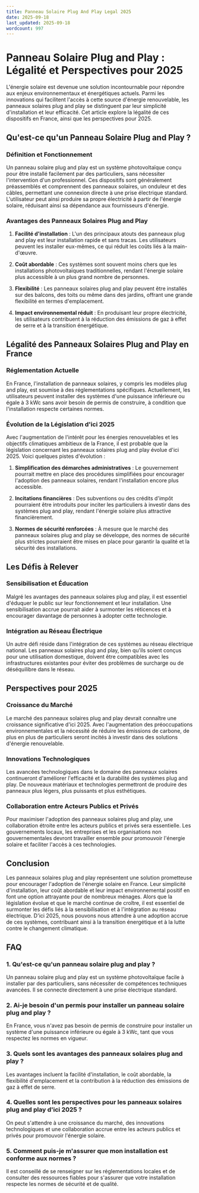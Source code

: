 ```yaml
---
title: Panneau Solaire Plug And Play Legal 2025
date: 2025-09-18
last_updated: 2025-09-18
wordcount: 997
---
```


# Panneau Solaire Plug and Play : Légalité et Perspectives pour 2025

L'énergie solaire est devenue une solution incontournable pour répondre aux enjeux environnementaux et énergétiques actuels. Parmi les innovations qui facilitent l'accès à cette source d'énergie renouvelable, les panneaux solaires plug and play se distinguent par leur simplicité d'installation et leur efficacité. Cet article explore la légalité de ces dispositifs en France, ainsi que les perspectives pour 2025.

## Qu'est-ce qu'un Panneau Solaire Plug and Play ?

### Définition et Fonctionnement

Un panneau solaire plug and play est un système photovoltaïque conçu pour être installé facilement par des particuliers, sans nécessiter l'intervention d'un professionnel. Ces dispositifs sont généralement préassemblés et comprennent des panneaux solaires, un onduleur et des câbles, permettant une connexion directe à une prise électrique standard. L'utilisateur peut ainsi produire sa propre électricité à partir de l'énergie solaire, réduisant ainsi sa dépendance aux fournisseurs d'énergie.

### Avantages des Panneaux Solaires Plug and Play

1. **Facilité d'installation** : L'un des principaux atouts des panneaux plug and play est leur installation rapide et sans tracas. Les utilisateurs peuvent les installer eux-mêmes, ce qui réduit les coûts liés à la main-d'œuvre.

2. **Coût abordable** : Ces systèmes sont souvent moins chers que les installations photovoltaïques traditionnelles, rendant l'énergie solaire plus accessible à un plus grand nombre de personnes.

3. **Flexibilité** : Les panneaux solaires plug and play peuvent être installés sur des balcons, des toits ou même dans des jardins, offrant une grande flexibilité en termes d'emplacement.

4. **Impact environnemental réduit** : En produisant leur propre électricité, les utilisateurs contribuent à la réduction des émissions de gaz à effet de serre et à la transition énergétique.

## Légalité des Panneaux Solaires Plug and Play en France

### Réglementation Actuelle

En France, l'installation de panneaux solaires, y compris les modèles plug and play, est soumise à des réglementations spécifiques. Actuellement, les utilisateurs peuvent installer des systèmes d'une puissance inférieure ou égale à 3 kWc sans avoir besoin de permis de construire, à condition que l'installation respecte certaines normes.

### Évolution de la Législation d'ici 2025

Avec l'augmentation de l'intérêt pour les énergies renouvelables et les objectifs climatiques ambitieux de la France, il est probable que la législation concernant les panneaux solaires plug and play évolue d'ici 2025. Voici quelques pistes d'évolution :

1. **Simplification des démarches administratives** : Le gouvernement pourrait mettre en place des procédures simplifiées pour encourager l'adoption des panneaux solaires, rendant l'installation encore plus accessible.

2. **Incitations financières** : Des subventions ou des crédits d'impôt pourraient être introduits pour inciter les particuliers à investir dans des systèmes plug and play, rendant l'énergie solaire plus attractive financièrement.

3. **Normes de sécurité renforcées** : À mesure que le marché des panneaux solaires plug and play se développe, des normes de sécurité plus strictes pourraient être mises en place pour garantir la qualité et la sécurité des installations.

## Les Défis à Relever

### Sensibilisation et Éducation

Malgré les avantages des panneaux solaires plug and play, il est essentiel d'éduquer le public sur leur fonctionnement et leur installation. Une sensibilisation accrue pourrait aider à surmonter les réticences et à encourager davantage de personnes à adopter cette technologie.

### Intégration au Réseau Électrique

Un autre défi réside dans l'intégration de ces systèmes au réseau électrique national. Les panneaux solaires plug and play, bien qu'ils soient conçus pour une utilisation domestique, doivent être compatibles avec les infrastructures existantes pour éviter des problèmes de surcharge ou de déséquilibre dans le réseau.

## Perspectives pour 2025

### Croissance du Marché

Le marché des panneaux solaires plug and play devrait connaître une croissance significative d'ici 2025. Avec l'augmentation des préoccupations environnementales et la nécessité de réduire les émissions de carbone, de plus en plus de particuliers seront incités à investir dans des solutions d'énergie renouvelable.

### Innovations Technologiques

Les avancées technologiques dans le domaine des panneaux solaires continueront d'améliorer l'efficacité et la durabilité des systèmes plug and play. De nouveaux matériaux et technologies permettront de produire des panneaux plus légers, plus puissants et plus esthétiques.

### Collaboration entre Acteurs Publics et Privés

Pour maximiser l'adoption des panneaux solaires plug and play, une collaboration étroite entre les acteurs publics et privés sera essentielle. Les gouvernements locaux, les entreprises et les organisations non gouvernementales devront travailler ensemble pour promouvoir l'énergie solaire et faciliter l'accès à ces technologies.

## Conclusion

Les panneaux solaires plug and play représentent une solution prometteuse pour encourager l'adoption de l'énergie solaire en France. Leur simplicité d'installation, leur coût abordable et leur impact environnemental positif en font une option attrayante pour de nombreux ménages. Alors que la législation évolue et que le marché continue de croître, il est essentiel de surmonter les défis liés à la sensibilisation et à l'intégration au réseau électrique. D'ici 2025, nous pouvons nous attendre à une adoption accrue de ces systèmes, contribuant ainsi à la transition énergétique et à la lutte contre le changement climatique.

## FAQ

### 1. Qu'est-ce qu'un panneau solaire plug and play ?

Un panneau solaire plug and play est un système photovoltaïque facile à installer par des particuliers, sans nécessiter de compétences techniques avancées. Il se connecte directement à une prise électrique standard.

### 2. Ai-je besoin d'un permis pour installer un panneau solaire plug and play ?

En France, vous n'avez pas besoin de permis de construire pour installer un système d'une puissance inférieure ou égale à 3 kWc, tant que vous respectez les normes en vigueur.

### 3. Quels sont les avantages des panneaux solaires plug and play ?

Les avantages incluent la facilité d'installation, le coût abordable, la flexibilité d'emplacement et la contribution à la réduction des émissions de gaz à effet de serre.

### 4. Quelles sont les perspectives pour les panneaux solaires plug and play d'ici 2025 ?

On peut s'attendre à une croissance du marché, des innovations technologiques et une collaboration accrue entre les acteurs publics et privés pour promouvoir l'énergie solaire.

### 5. Comment puis-je m'assurer que mon installation est conforme aux normes ?

Il est conseillé de se renseigner sur les réglementations locales et de consulter des ressources fiables pour s'assurer que votre installation respecte les normes de sécurité et de qualité.